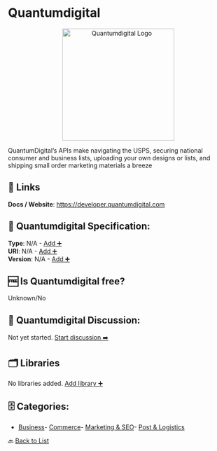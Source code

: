 # Quantumdigital
<p align="center">
    <img width="256" src="https://raw.githubusercontent.com/apis-list/apis-list/main/apis/quantumdigital/logo_256x256.png" alt="Quantumdigital Logo"/>
</p>
QuantumDigital’s APIs make navigating the USPS, securing national consumer and business lists, uploading your own designs or lists, and shipping small order marketing materials a breeze

##  🔗 Links
**Docs / Website**: https://developer.quantumdigital.com

## 🧬 Quantumdigital Specification:
**Type**: N/A - [Add ➕](https://github.com/apis-list/apis-list/edit/main/apis/quantumdigital/quantumdigital.yaml)  
**URI**: N/A - [Add ➕](https://github.com/apis-list/apis-list/edit/main/apis/quantumdigital/quantumdigital.yaml)  
**Version**: N/A - [Add ➕](https://github.com/apis-list/apis-list/edit/main/apis/quantumdigital/quantumdigital.yaml)

## 🆓 Is Quantumdigital free?
 Unknown/No 

## 💬 Quantumdigital Discussion:
Not yet started. [Start discussion ➡️](https://github.com/apis-list/apis-list/discussions/new)

## 🗂️ Libraries

No libraries added. [Add library ➕](https://github.com/apis-list/apis-list/edit/main/apis/quantumdigital/quantumdigital.yaml)    


## 🗄️ Categories:
- [Business](https://github.com/apis-list/apis-list#business-)- [Commerce](https://github.com/apis-list/apis-list#commerce-)- [Marketing & SEO](https://github.com/apis-list/apis-list#marketing--seo-)- [Post & Logistics](https://github.com/apis-list/apis-list#post--logistics-)

🔙  [Back to List](https://github.com/apis-list/apis-list)
